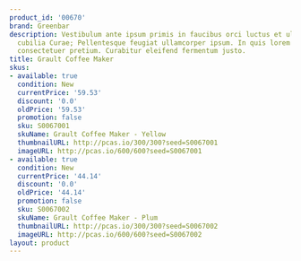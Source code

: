 ```yaml
---
product_id: '00670'
brand: Greenbar
description: Vestibulum ante ipsum primis in faucibus orci luctus et ultrices posuere
  cubilia Curae; Pellentesque feugiat ullamcorper ipsum. In quis lorem vitae elit
  consectetuer pretium. Curabitur eleifend fermentum justo.
title: Grault Coffee Maker
skus:
- available: true
  condition: New
  currentPrice: '59.53'
  discount: '0.0'
  oldPrice: '59.53'
  promotion: false
  sku: S0067001
  skuName: Grault Coffee Maker - Yellow
  thumbnailURL: http://pcas.io/300/300?seed=S0067001
  imageURL: http://pcas.io/600/600?seed=S0067001
- available: true
  condition: New
  currentPrice: '44.14'
  discount: '0.0'
  oldPrice: '44.14'
  promotion: false
  sku: S0067002
  skuName: Grault Coffee Maker - Plum
  thumbnailURL: http://pcas.io/300/300?seed=S0067002
  imageURL: http://pcas.io/600/600?seed=S0067002
layout: product
---
```

